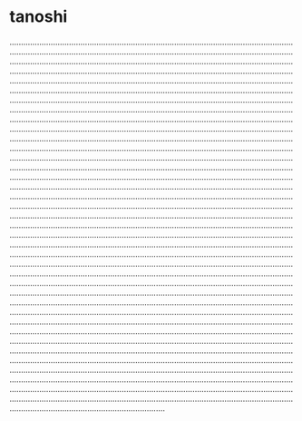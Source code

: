 # tanoshi

............................................................................................................................................................................................................................................................................................................................................................................................................................................................................................................................................................................................................................................................................................................................................................................................................................................................................................................................................................................................................................................................................................................................................................................................................................................................................................................................................................................................................................................................................................................................................................................................................................................................................................................................................................................................................................................................................................................................................................................................................................................................................................................................................................................................................................................................................................................................................................................................................................................................................................................................................................................................................................................................................................................................................................................................................................................................................................................................................................................................................................................................................................................................................................................................................................................................................................................................................................................................................................................................................................................................................................................................................................................................................................................................................................................................................................................................................................................................................................................................................................................................................................................................................................................................................................................................................................................................................................................................................................................................................................................................................................................................................................................................................................................................................................................................................................................................................................................................................................................